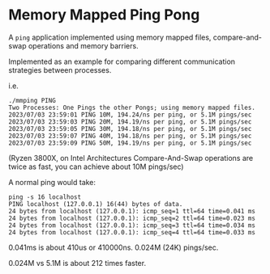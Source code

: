 # Memory Mapped Ping Pong

A `ping` application implemented using memory mapped files, compare-and-swap operations and memory barriers.

Implemented as an example for comparing different communication strategies between processes.

i.e.

```shell
./mmping PING
Two Processes: One Pings the other Pongs; using memory mapped files.
2023/07/03 23:59:01 PING 10M, 194.24/ns per ping, or 5.1M pings/sec
2023/07/03 23:59:03 PING 20M, 194.19/ns per ping, or 5.1M pings/sec
2023/07/03 23:59:05 PING 30M, 194.18/ns per ping, or 5.1M pings/sec
2023/07/03 23:59:07 PING 40M, 194.18/ns per ping, or 5.1M pings/sec
2023/07/03 23:59:09 PING 50M, 194.19/ns per ping, or 5.1M pings/sec
```

(Ryzen 3800X, on Intel Architectures Compare-And-Swap operations are twice as fast, you can achieve about 10M pings/sec)

A normal ping would take:

```shell 
ping -s 16 localhost 
PING localhost (127.0.0.1) 16(44) bytes of data.
24 bytes from localhost (127.0.0.1): icmp_seq=1 ttl=64 time=0.041 ms
24 bytes from localhost (127.0.0.1): icmp_seq=2 ttl=64 time=0.023 ms
24 bytes from localhost (127.0.0.1): icmp_seq=3 ttl=64 time=0.034 ms
24 bytes from localhost (127.0.0.1): icmp_seq=4 ttl=64 time=0.033 ms
```

0.041ms is about 410us or 410000ns. 0.024M (24K) pings/sec.

0.024M vs 5.1M is about 212 times faster.